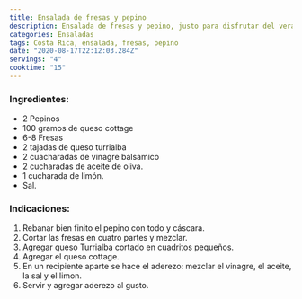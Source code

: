 ```yaml
---
title: Ensalada de fresas y pepino
description: Ensalada de fresas y pepino, justo para disfrutar del verano, con matices dulces que hacen que sea una ensalada super ligera y fresca
categories: Ensaladas
tags: Costa Rica, ensalada, fresas, pepino
date: "2020-08-17T22:12:03.284Z"
servings: "4"
cooktime: "15"
---
```


### Ingredientes:

- 2 Pepinos
- 100 gramos de queso cottage
- 6-8 Fresas
- 2 tajadas de queso turrialba
- 2 cuacharadas de vinagre balsamico
- 2 cucharadas de aceite de oliva.
- 1 cucharada de limón.
- Sal.

### Indicaciones:

1. Rebanar bien finito el pepino con todo y cáscara.
2. Cortar las fresas en cuatro partes y mezclar.
3. Agregar queso Turrialba cortado en cuadritos pequeños.
4. Agregar el queso cottage.
5. En un recipiente aparte se hace el aderezo: mezclar el vinagre, el aceite, la sal y el limon.
6. Servir y agregar aderezo al gusto.